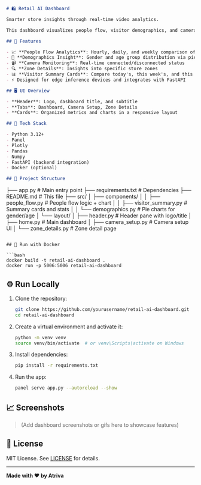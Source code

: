 
```markdown
# 🛍️ Retail AI Dashboard

Smarter store insights through real-time video analytics.

This dashboard visualizes people flow, visitor demographics, and camera analytics powered by edge AI. Built with [Panel](https://panel.holoviz.org/) and [Plotly](https://plotly.com/), it is designed for use with Jetson, Rockchip, and other edge devices.

## 🚀 Features

- 📈 **People Flow Analytics**: Hourly, daily, and weekly comparison of foot traffic
- 🎯 **Demographics Insight**: Gender and age group distribution via pie charts
- 📹 **Camera Monitoring**: Real-time connected/disconnected status
- 🔍 **Zone Details**: Insights into specific store zones
- 📊 **Visitor Summary Cards**: Compare today's, this week's, and this month's visitors with historical data
- ⚡ Designed for edge inference devices and integrates with FastAPI

## 🖥️ UI Overview

- **Header**: Logo, dashboard title, and subtitle
- **Tabs**: Dashboard, Camera Setup, Zone Details
- **Cards**: Organized metrics and charts in a responsive layout

## 🧱 Tech Stack

- Python 3.12+
- Panel
- Plotly
- Pandas
- Numpy
- FastAPI (backend integration)
- Docker (optional)

## 📂 Project Structure

```
├── app.py                     # Main entry point
├── requirements.txt           # Dependencies
├── README.md                  # This file
├── src/
│   ├── components/
│   │   ├── people_flow.py     # People flow logic + chart
│   │   ├── visitor_summary.py # Summary cards and stats
│   │   └── demographics.py    # Pie charts for gender/age
│   └── layout/
│       ├── header.py          # Header pane with logo/title
│       ├── home.py            # Main dashboard
│       ├── camera_setup.py    # Camera setup UI
│       └── zone_details.py    # Zone detail page
```

## 🐳 Run with Docker

```bash
docker build -t retail-ai-dashboard .
docker run -p 5006:5006 retail-ai-dashboard
```

## ⚙️ Run Locally

1. Clone the repository:
   ```bash
   git clone https://github.com/yourusername/retail-ai-dashboard.git
   cd retail-ai-dashboard
   ```

2. Create a virtual environment and activate it:
   ```bash
   python -m venv venv
   source venv/bin/activate  # or venv\Scripts\activate on Windows
   ```

3. Install dependencies:
   ```bash
   pip install -r requirements.txt
   ```

4. Run the app:
   ```bash
   panel serve app.py --autoreload --show
   ```

## 📈 Screenshots

> (Add dashboard screenshots or gifs here to showcase features)

## 📄 License

MIT License. See [LICENSE](LICENSE) for details.

---

**Made with ❤️ by Atriva**
```